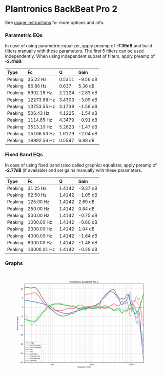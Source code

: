 # Plantronics BackBeat Pro 2
See [usage instructions](https://github.com/jaakkopasanen/AutoEq#usage) for more options and info.

### Parametric EQs
In case of using parametric equalizer, apply preamp of **-7.39dB** and build filters manually
with these parameters. The first 5 filters can be used independently.
When using independent subset of filters, apply preamp of **-2.41dB**.

| Type    | Fc          |      Q | Gain     |
|:--------|:------------|:-------|:---------|
| Peaking | 35.22 Hz    | 0.5311 | -9.56 dB |
| Peaking | 86.86 Hz    | 0.637  | 5.36 dB  |
| Peaking | 5902.16 Hz  | 2.2124 | -2.83 dB |
| Peaking | 12273.68 Hz | 3.4303 | -3.09 dB |
| Peaking | 13753.55 Hz | 3.1738 | -1.56 dB |
| Peaking | 506.43 Hz   | 4.1225 | -1.54 dB |
| Peaking | 1114.65 Hz  | 4.3479 | -0.91 dB |
| Peaking | 3513.10 Hz  | 5.2823 | -1.47 dB |
| Peaking | 15166.50 Hz | 1.6179 | -2.04 dB |
| Peaking | 19992.56 Hz | 0.5547 | 6.89 dB  |

### Fixed Band EQs
In case of using fixed band (also called graphic) equalizer, apply preamp of **-2.77dB**
(if available) and set gains manually with these parameters.

| Type    | Fc          |      Q | Gain     |
|:--------|:------------|:-------|:---------|
| Peaking | 31.25 Hz    | 1.4142 | -9.37 dB |
| Peaking | 62.50 Hz    | 1.4142 | -1.05 dB |
| Peaking | 125.00 Hz   | 1.4142 | 2.69 dB  |
| Peaking | 250.00 Hz   | 1.4142 | 0.84 dB  |
| Peaking | 500.00 Hz   | 1.4142 | -0.75 dB |
| Peaking | 1000.00 Hz  | 1.4142 | -0.60 dB |
| Peaking | 2000.00 Hz  | 1.4142 | 1.04 dB  |
| Peaking | 4000.00 Hz  | 1.4142 | -1.64 dB |
| Peaking | 8000.00 Hz  | 1.4142 | -1.48 dB |
| Peaking | 16000.01 Hz | 1.4142 | -0.29 dB |

### Graphs
![](./Plantronics%20BackBeat%20Pro%202.png)